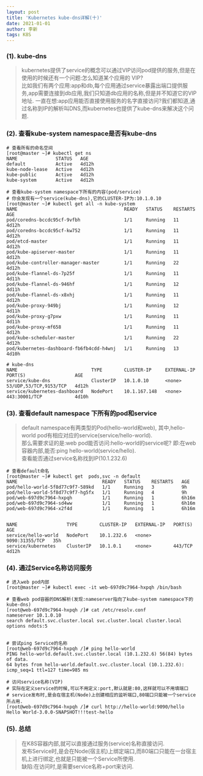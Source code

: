```yaml
---
layout: post
title: 'Kubernetes kube-dns详解(十)'
date: 2021-01-01
author: 李新
tags: K8S
---
```


### (1). kube-dns
> kubernetes提供了service的概念可以通过VIP访问pod提供的服务,但是在使用的时候还有一个问题:怎么知道某个应用的 VIP?   
> 比如我们有两个应用:app和db,每个应用通过service暴露出端口提供服务,app需要连接到db应用,我们只知道db应用的名称,但是并不知道它的VIP地址.
> 一直在想:app应用能否直接使用服务的名字直接访问?我们都知道,通过名称到IP的解析叫DNS,而kubernetes也提供了kube-dns来解决这个问题.

### (2). 查看kube-system namespace是否有kube-dns

```
# 查看所有的命名空间
[root@master ~]# kubectl get ns
NAME              STATUS   AGE
default           Active   4d12h
kube-node-lease   Active   4d12h
kube-public       Active   4d12h
kube-system       Active   4d12h

# 查看kube-system namespace下所有的内容(pod/service)
# 你会发现有一个service(kube-dns),它的CLUSTER-IP为:10.1.0.10
[root@master ~]# kubectl get all -n kube-system
NAME                                       READY   STATUS    RESTARTS   AGE
pod/coredns-bccdc95cf-9vfbh                1/1     Running   11         4d12h
pod/coredns-bccdc95cf-kw752                1/1     Running   11         4d12h
pod/etcd-master                            1/1     Running   11         4d12h
pod/kube-apiserver-master                  1/1     Running   11         4d12h
pod/kube-controller-manager-master         1/1     Running   22         4d12h
pod/kube-flannel-ds-7p25f                  1/1     Running   11         4d11h
pod/kube-flannel-ds-946hf                  1/1     Running   12         4d11h
pod/kube-flannel-ds-x8xhj                  1/1     Running   11         4d12h
pod/kube-proxy-949bj                       1/1     Running   12         4d11h
pod/kube-proxy-g7pxw                       1/1     Running   11         4d11h
pod/kube-proxy-mf658                       1/1     Running   11         4d12h
pod/kube-scheduler-master                  1/1     Running   22         4d12h
pod/kubernetes-dashboard-fb6fb4cdd-h4wnj   1/1     Running   13         4d10h

# kube-dns
NAME                           TYPE        CLUSTER-IP     EXTERNAL-IP   PORT(S)                  AGE
service/kube-dns               ClusterIP   10.1.0.10      <none>        53/UDP,53/TCP,9153/TCP   4d12h
service/kubernetes-dashboard   NodePort    10.1.167.148   <none>        443:30001/TCP            4d10h
```

### (3). 查看default namespace 下所有的pod和service
> default namespace有两类型的Pod(hello-world和web),
> 其中,hello-world pod有相应对应的service(service/hello-world).    
> 那么需要求证的是:web pod能否访问:hello-world的service呢?
> 即:在web容器内部,能否:ping hello-world(service/hello).    
> 查看能否通过service名称找到IP(10.1.232.6)

```
# 查看default命名
[root@master ~]# kubectl get  pods,svc -n default
NAME                               READY   STATUS    RESTARTS   AGE
pod/hello-world-5f8d77c9f7-589kd   1/1     Running   3          9h
pod/hello-world-5f8d77c9f7-hg5fx   1/1     Running   4          9h
pod/web-697d9c7964-hxpqh           1/1     Running   1          6h16m
pod/web-697d9c7964-sd4ww           1/1     Running   1          6h16m
pod/web-697d9c7964-x2f4d           1/1     Running   1          6h16m


NAME                  TYPE        CLUSTER-IP   EXTERNAL-IP   PORT(S)          AGE
service/hello-world   NodePort    10.1.232.6   <none>        9090:31355/TCP   35h
service/kubernetes    ClusterIP   10.1.0.1     <none>        443/TCP          4d12h
```
### (4). 通过Service名称访问服务
```
# 进入web pod内部
[root@master ~]# kubectl exec -it web-697d9c7964-hxpqh /bin/bash

# 查看web pod容器的DNS解析(发现:nameserver指向了kube-system namespace下的kube-dns)
[root@web-697d9c7964-hxpqh /]# cat /etc/resolv.conf
nameserver 10.1.0.10
search default.svc.cluster.local svc.cluster.local cluster.local
options ndots:5


# 尝试ping Service的名称
[root@web-697d9c7964-hxpqh /]# ping hello-world
PING hello-world.default.svc.cluster.local (10.1.232.6) 56(84) bytes of data.
64 bytes from hello-world.default.svc.cluster.local (10.1.232.6): icmp_seq=1 ttl=127 time=985 ms

# 访问service名称(VIP)
# 实际在定义service的时候,可以不用定义:port,默认就是:80,这样就可以不用填端口
# service发布时,是会在宿主机(Node)上创建相应的监听端口,80端口只能被一个service所占用.
[root@web-697d9c7964-hxpqh /]# curl http://hello-world:9090/hello
Hello World-3.0.0-SNAPSHOT!!!test-hello
```
### (5). 总结
> 在K8S容器内部,就可以直接通过服务(service)名称直接访问.   
> 发布Service时,是会在Node(宿主机)上绑定端口,而80端口只能在一台宿主机上进行绑定,也就是只能被一个Service所使用.  
> 缺陷:在访问时,是需要service名称+port来访问.